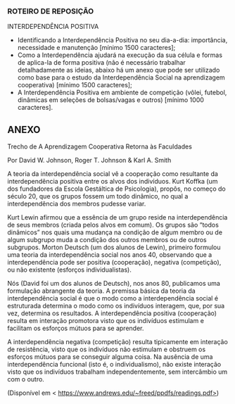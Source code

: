 ### ROTEIRO DE REPOSIÇÃO

INTERDEPENDÊNCIA POSITIVA

- Identificando a Interdependência Positiva no seu dia-a-dia: importância, necessidade e manutenção [mínimo 1500 caracteres];
- Como a Interdependência ajudará na execução da sua célula e formas de aplica-la de forma positiva (não é necessário trabalhar detalhadamente as ideias, abaixo há um anexo que pode ser utilizado como base para o estudo da Interdependência Social na aprendizagem cooperativa) [mínimo 1500 caracteres];
- A Interdependência Positiva em ambiente de competição (vôlei, futebol, dinâmicas em seleções de bolsas/vagas e outros) [mínimo 1000 caracteres].

## ANEXO

Trecho de A Aprendizagem Cooperativa Retorna às Faculdades

Por David W. Johnson, Roger T. Johnson & Karl A. Smith

A teoria da interdependência social vê a cooperação como resultante da interdependência positiva entre os alvos dos indivíduos. Kurt Koffka (um dos fundadores da Escola Gestáltica de Psicologia), propôs, no começo do século 20, que os grupos fossem um todo dinâmico, no qual a interdependência dos membros pudesse variar.

Kurt Lewin afirmou que a essência de um grupo reside na interdependência de seus membros (criada pelos alvos em comum). Os grupos são “todos dinâmicos” nos quais uma mudança na condição de algum membro ou de algum subgrupo muda a condição dos outros membros ou de outros subgrupos. Morton Deutsch (um dos alunos de Lewin), primeiro formulou uma teoria da interdependência social nos anos 40, observando que a interdependência pode ser positiva (cooperação), negativa (competição), ou não existente (esforços individualistas). 

Nós (David foi um dos alunos de Deutsch), nos anos 80, publicamos uma formulação abrangente da teoria. A premissa básica da teoria da interdependência social é que o modo como a interdependência social é estruturada determina o modo como os indivíduos interagem, que, por sua vez, determina os resultados. A interdependência positiva (cooperação) resulta em interação promotora visto que os indivíduos estimulam e facilitam os esforços mútuos para se aprender.

A interdependência negativa (competição) resulta tipicamente em interação de resistência, visto que os indivíduos não estimulam e obstruem os esforços mútuos para se conseguir alguma coisa. Na ausência de uma interdependência funcional (isto é, o individualismo), não existe interação visto que os indivíduos trabalham independentemente, sem intercâmbio um com o outro.

(Disponível em < https://www.andrews.edu/~freed/ppdfs/readings.pdf>)

